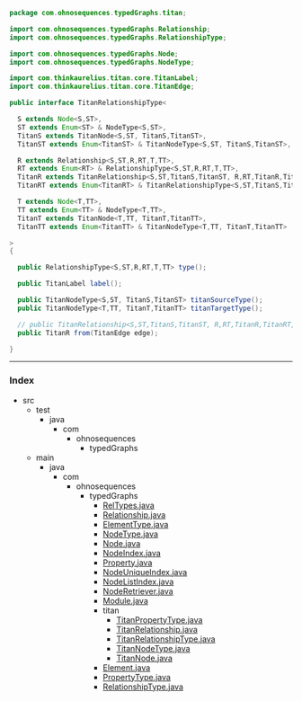 
```java
package com.ohnosequences.typedGraphs.titan;

import com.ohnosequences.typedGraphs.Relationship;
import com.ohnosequences.typedGraphs.RelationshipType;

import com.ohnosequences.typedGraphs.Node;
import com.ohnosequences.typedGraphs.NodeType;

import com.thinkaurelius.titan.core.TitanLabel;
import com.thinkaurelius.titan.core.TitanEdge;

public interface TitanRelationshipType<

  S extends Node<S,ST>,
  ST extends Enum<ST> & NodeType<S,ST>,
  TitanS extends TitanNode<S,ST, TitanS,TitanST>,
  TitanST extends Enum<TitanST> & TitanNodeType<S,ST, TitanS,TitanST>,

  R extends Relationship<S,ST,R,RT,T,TT>, 
  RT extends Enum<RT> & RelationshipType<S,ST,R,RT,T,TT>,
  TitanR extends TitanRelationship<S,ST,TitanS,TitanST, R,RT,TitanR,TitanRT, T,TT,TitanT,TitanTT>,
  TitanRT extends Enum<TitanRT> & TitanRelationshipType<S,ST,TitanS,TitanST, R,RT,TitanR,TitanRT, T,TT,TitanT,TitanTT>,

  T extends Node<T,TT>,
  TT extends Enum<TT> & NodeType<T,TT>,
  TitanT extends TitanNode<T,TT, TitanT,TitanTT>,
  TitanTT extends Enum<TitanTT> & TitanNodeType<T,TT, TitanT,TitanTT>

>
{

  public RelationshipType<S,ST,R,RT,T,TT> type();

  public TitanLabel label();

  public TitanNodeType<S,ST, TitanS,TitanST> titanSourceType();
  public TitanNodeType<T,TT, TitanT,TitanTT> titanTargetType();

  // public TitanRelationship<S,ST,TitanS,TitanST, R,RT,TitanR,TitanRT, T,TT,TitanT,TitanTT> from(TitanEdge edge);
  public TitanR from(TitanEdge edge);

}
```


------

### Index

+ src
  + test
    + java
      + com
        + ohnosequences
          + typedGraphs
  + main
    + java
      + com
        + ohnosequences
          + typedGraphs
            + [RelTypes.java][main/java/com/ohnosequences/typedGraphs/RelTypes.java]
            + [Relationship.java][main/java/com/ohnosequences/typedGraphs/Relationship.java]
            + [ElementType.java][main/java/com/ohnosequences/typedGraphs/ElementType.java]
            + [NodeType.java][main/java/com/ohnosequences/typedGraphs/NodeType.java]
            + [Node.java][main/java/com/ohnosequences/typedGraphs/Node.java]
            + [NodeIndex.java][main/java/com/ohnosequences/typedGraphs/NodeIndex.java]
            + [Property.java][main/java/com/ohnosequences/typedGraphs/Property.java]
            + [NodeUniqueIndex.java][main/java/com/ohnosequences/typedGraphs/NodeUniqueIndex.java]
            + [NodeListIndex.java][main/java/com/ohnosequences/typedGraphs/NodeListIndex.java]
            + [NodeRetriever.java][main/java/com/ohnosequences/typedGraphs/NodeRetriever.java]
            + [Module.java][main/java/com/ohnosequences/typedGraphs/Module.java]
            + titan
              + [TitanPropertyType.java][main/java/com/ohnosequences/typedGraphs/titan/TitanPropertyType.java]
              + [TitanRelationship.java][main/java/com/ohnosequences/typedGraphs/titan/TitanRelationship.java]
              + [TitanRelationshipType.java][main/java/com/ohnosequences/typedGraphs/titan/TitanRelationshipType.java]
              + [TitanNodeType.java][main/java/com/ohnosequences/typedGraphs/titan/TitanNodeType.java]
              + [TitanNode.java][main/java/com/ohnosequences/typedGraphs/titan/TitanNode.java]
            + [Element.java][main/java/com/ohnosequences/typedGraphs/Element.java]
            + [PropertyType.java][main/java/com/ohnosequences/typedGraphs/PropertyType.java]
            + [RelationshipType.java][main/java/com/ohnosequences/typedGraphs/RelationshipType.java]

[main/java/com/ohnosequences/typedGraphs/RelTypes.java]: ../RelTypes.java.md
[main/java/com/ohnosequences/typedGraphs/Relationship.java]: ../Relationship.java.md
[main/java/com/ohnosequences/typedGraphs/ElementType.java]: ../ElementType.java.md
[main/java/com/ohnosequences/typedGraphs/NodeType.java]: ../NodeType.java.md
[main/java/com/ohnosequences/typedGraphs/Node.java]: ../Node.java.md
[main/java/com/ohnosequences/typedGraphs/NodeIndex.java]: ../NodeIndex.java.md
[main/java/com/ohnosequences/typedGraphs/Property.java]: ../Property.java.md
[main/java/com/ohnosequences/typedGraphs/NodeUniqueIndex.java]: ../NodeUniqueIndex.java.md
[main/java/com/ohnosequences/typedGraphs/NodeListIndex.java]: ../NodeListIndex.java.md
[main/java/com/ohnosequences/typedGraphs/NodeRetriever.java]: ../NodeRetriever.java.md
[main/java/com/ohnosequences/typedGraphs/Module.java]: ../Module.java.md
[main/java/com/ohnosequences/typedGraphs/titan/TitanPropertyType.java]: TitanPropertyType.java.md
[main/java/com/ohnosequences/typedGraphs/titan/TitanRelationship.java]: TitanRelationship.java.md
[main/java/com/ohnosequences/typedGraphs/titan/TitanRelationshipType.java]: TitanRelationshipType.java.md
[main/java/com/ohnosequences/typedGraphs/titan/TitanNodeType.java]: TitanNodeType.java.md
[main/java/com/ohnosequences/typedGraphs/titan/TitanNode.java]: TitanNode.java.md
[main/java/com/ohnosequences/typedGraphs/Element.java]: ../Element.java.md
[main/java/com/ohnosequences/typedGraphs/PropertyType.java]: ../PropertyType.java.md
[main/java/com/ohnosequences/typedGraphs/RelationshipType.java]: ../RelationshipType.java.md